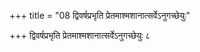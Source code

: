 +++
title = "08 द्विवर्षप्रभृति प्रेतमाश्मशानात्सर्वेऽनुगच्छेयुः"

+++
द्विवर्षप्रभृति प्रेतमाश्मशानात्सर्वेऽनुगच्छेयुः ८